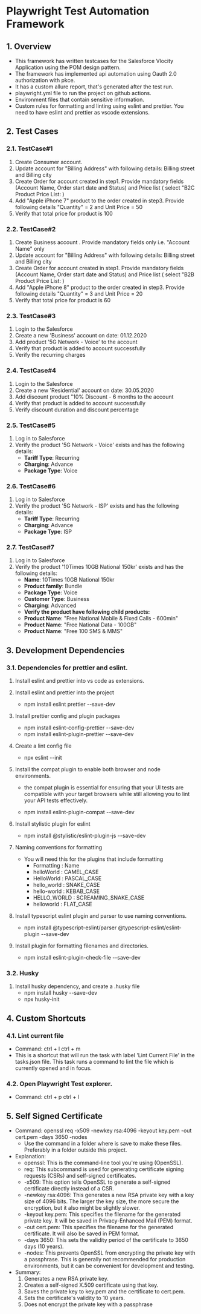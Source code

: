 # Playwright Test Automation Framework

## 1. Overview

- This framework has written testcases for the Salesforce Vlocity Application using the POM design pattern.
- The framework has implemented api automation using Oauth 2.0 authorization with pkce.
- It has a custom allure report, that's generated after the test run.
- playwright.yml file to run the project on github actions.
- Environment files that contain sensitive information.
- Custom rules for formatting and linting using eslint and prettier. You need to have eslint and prettier as vscode extensions.

## 2. Test Cases

### 2.1. TestCase#1

1. Create Consumer account.
2. Update account for "Billing Address" with following details: Billing street and Billing city
3. Create Order for account created in step1. Provide mandatory fields (Account Name, Order start date and Status) and Price list ( select "B2C Product Price List: )
4. Add "Apple iPhone 7" product to the order created in step3. Provide following details "Quantity" = 2 and Unit Price = 50
5. Verify that total price for product is 100

### 2.2. TestCase#2

1. Create Business account . Provide mandatory fields only i.e. "Account Name" only
2. Update account for "Billing Address" with following details: Billing street and Billing city
3. Create Order for account created in step1. Provide mandatory fields (Account Name, Order start date and Status) and Price list ( select "B2B Product Price List: )
4. Add "Apple iPhone 8" product to the order created in step3. Provide following details "Quantity" = 3 and Unit Price = 20
5. Verify that total price for product is 60

### 2.3. TestCase#3

1. Login to the Salesforce
2. Create a new 'Business' account on date: 01.12.2020
3. Add product '5G Network - Voice' to the account
4. Verify that product is added to account successfully
5. Verify the recurring charges

### 2.4. TestCase#4

1. Login to the Salesforce
2. Create a new 'Residential' account on date: 30.05.2020
3. Add discount product "10% Discount - 6 months to the account
4. Verify that product is added to account successfully
5. Verify discount duration and discount percentage

### 2.5. TestCase#5

1. Log in to Salesforce
2. Verify the product '5G Network - Voice' exists and has the following details:
   - **Tariff Type**: Recurring
   - **Charging**: Advance
   - **Package Type**: Voice

### 2.6. TestCase#6

1. Log in to Salesforce
2. Verify the product '5G Network - ISP' exists and has the following details:
   - **Tariff Type**: Recurring
   - **Charging**: Advance
   - **Package Type**: ISP

### 2.7. TestCase#7

1. Log in to Salesforce
2. Verify the product '10Times 10GB National 150kr' exists and has the following details:
   - **Name**: 10Times 10GB National 150kr
   - **Product family**: Bundle
   - **Package Type**: Voice
   - **Customer Type**: Business
   - **Charging**: Advanced
   - **Verify the product have following child products:**
   - **Product Name**: "Free National Mobile & Fixed Calls - 600min"
   - **Product Name**: "Free National Data - 100GB"
   - **Product Name**: "Free 100 SMS & MMS"

## 3. Development Dependencies

### 3.1. Dependencies for prettier and eslint.

1. Install eslint and prettier into vs code as extensions.

2. Install eslint and prettier into the project

   - npm install eslint prettier --save-dev

3. Install prettier config and plugin packages

   - npm install eslint-config-prettier --save-dev
   - npm install eslint-plugin-prettier --save-dev

4. Create a lint config file

   - npx eslint --init

5. Install the compat plugin to enable both browser and node environments.

   - the compat plugin is essential for ensuring that your UI tests are compatible with your target browsers while still allowing you to lint your API tests effectively.

   - npm install eslint-plugin-compat --save-dev

6. Install stylistic plugin for eslint
   - npm install @stylistic/eslint-plugin-js --save-dev

7. Naming conventions for formatting
   - You will need this for the plugins that include formatting
      - Formatting :	Name
      - helloWorld :	CAMEL_CASE
      - HelloWorld :	PASCAL_CASE
      - hello_world : SNAKE_CASE
      - hello-world : KEBAB_CASE
      - HELLO_WORLD : SCREAMING_SNAKE_CASE
      - helloworld :	FLAT_CASE

8. Install typescript eslint plugin and parser to use naming conventions.
   - npm install @typescript-eslint/parser @typescript-eslint/eslint-plugin --save-dev

9. Install plugin for formatting filenames and directories.
   - npm install eslint-plugin-check-file --save-dev
   
### 3.2. Husky
1. Install husky dependency, and create a .husky file
   - npm install husky --save-dev
   - npx husky-init

## 4. Custom Shortcuts

### 4.1. Lint current file
-  Command: ctrl + l ctrl + m
-  This is a shortcut that will run the task with label 'Lint Current File' in the tasks.json file. This task runs a command to lint the file which is currently opened and in focus.

### 4.2. Open Playwright Test explorer.
-  Command: ctrl + p ctrl + l

## 5. Self Signed Certificate
- Command: openssl req -x509 -newkey rsa:4096 -keyout key.pem -out cert.pem -days 3650 -nodes
   - Use the command in a folder where is save to make these files. Preferably in a folder outside this project.
- Explanation: 
   -	openssl: This is the command-line tool you're using (OpenSSL).
   - 	req: This subcommand is used for generating certificate signing requests (CSRs) and self-signed certificates.
   -	-x509: This option tells OpenSSL to generate a self-signed certificate directly instead of a CSR.
   -	-newkey rsa:4096: This generates a new RSA private key with a key size of 4096 bits. The larger the key size, the more secure the encryption, but it also might be slightly slower.
   -	-keyout key.pem: This specifies the filename for the generated private key. It will be saved in Privacy-Enhanced Mail (PEM) format.
   -	-out cert.pem: This specifies the filename for the generated certificate. It will also be saved in PEM format.
   -	-days 3650: This sets the validity period of the certificate to 3650 days (10 years).
   -	-nodes: This prevents OpenSSL from encrypting the private key with a passphrase. This is generally not recommended for production environments, but it can be convenient for development and testing.
- Summary:
   1.	Generates a new RSA private key.
   2.	Creates a self-signed X.509 certificate using that key.
   3.	Saves the private key to key.pem and the certificate to cert.pem.
   4.	Sets the certificate's validity to 10 years.
   5.	Does not encrypt the private key with a passphrase

